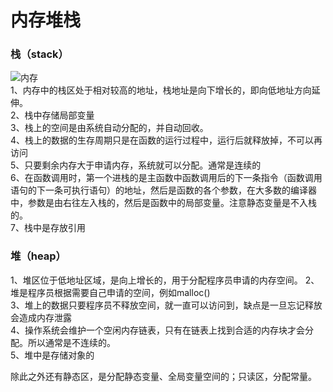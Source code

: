 # 内存堆栈 
### 栈（stack）
![内存](https://pic002.cnblogs.com/images/2012/47975/2012031416390882.jpg)  
1、内存中的栈区处于相对较高的地址，栈地址是向下增长的，即向低地址方向延伸。  
2、栈中存储局部变量  
3、栈上的空间是由系统自动分配的，并自动回收。  
4、栈上的数据的生存周期只是在函数的运行过程中，运行后就释放掉，不可以再访问  
5、只要剩余内存大于申请内存，系统就可以分配。通常是连续的  
6、在函数调用时，第一个进栈的是主函数中函数调用后的下一条指令（函数调用语句的下一条可执行语句）的地址，然后是函数的各个参数，在大多数的编译器中，参数是由右往左入栈的，然后是函数中的局部变量。注意静态变量是不入栈的。    
7、栈中是存放引用  


### 堆（heap）
1、堆区位于低地址区域，是向上增长的，用于分配程序员申请的内存空间。
2、堆是程序员根据需要自己申请的空间，例如malloc()  
3、堆上的数据只要程序员不释放空间，就一直可以访问到，缺点是一旦忘记释放会造成内存泄露    
4、操作系统会维护一个空闲内存链表，只有在链表上找到合适的内存块才会分配。所以通常是不连续的。  
5、堆中是存储对象的  
   

除此之外还有静态区，是分配静态变量、全局变量空间的；只读区，分配常量。
